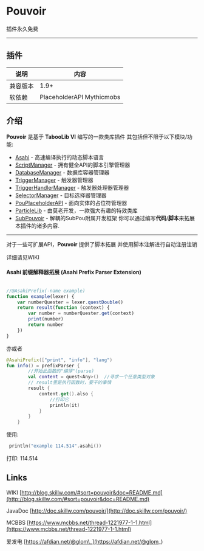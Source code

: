 # Pouvoir

插件永久免费

---

## 插件

| 说明   | 内容                        |
|------|---------------------------|
| 兼容版本 | 1.9+                      |
| 软依赖  | PlaceholderAPI Mythicmobs |

## 介绍

**Pouvoir** 是基于 **TabooLib VI** 编写的一款类库插件
其包括但不限于以下模块/功能:

- [Asahi](https://github.com/Glom-c/Asahi) - 高速编译执行的动态脚本语言
- [ScriptManager](https://github.com/Glom-c/Pouvoir/tree/master/src/main/kotlin/com/skillw/pouvoir/api/manager/sub/script) -
  拥有健全API的脚本引擎管理器
- [DatabaseManager](https://github.com/Glom-c/Pouvoir/blob/master/src/main/kotlin/com/skillw/pouvoir/api/manager/sub/DatabaseManager.kt) -
  数据库容器管理器
- [TriggerManager](https://github.com/Glom-c/Pouvoir/blob/master/src/main/kotlin/com/skillw/pouvoir/api/manager/sub/TriggerManager.kt) -
  触发器管理器
- [TriggerHandlerManager](https://github.com/Glom-c/Pouvoir/blob/master/src/main/kotlin/com/skillw/pouvoir/api/manager/sub/TriggerHandlerManager.kt) -
  触发器处理器管理器
- [SelectorManager](https://github.com/Glom-c/Pouvoir/blob/master/src/main/kotlin/com/skillw/pouvoir/api/manager/sub/SelectorManager.kt) -
  目标选择器管理器
- [PouPlaceholderAPI](https://github.com/Glom-c/Pouvoir/blob/master/src/main/kotlin/com/skillw/pouvoir/api/manager/sub/PouPlaceholderManager.kt) -
  面向实体的占位符管理器
- [ParticleLib](https://github.com/602723113/ParticleLib) - 由莫老开发，一款强大有趣的特效类库
- [SubPouvoir](https://github.com/Glom-c/Pouvoir/blob/master/src/main/kotlin/com/skillw/pouvoir/api/plugin) -
  解耦的SubPou附属开发框架
  你可以通过编写**代码**/**脚本**来拓展本插件的诸多内容.

---

对于一些可扩展API，**Pouvoir** 提供了脚本拓展
并使用脚本注解进行自动注册注销

详细请见WIKI

#### Asahi 前缀解释器拓展 (Asahi Prefix Parser Extension)

```javascript

//@AsahiPrefix(-name example)
function example(lexer) {
    var numberQuester = lexer.questDouble()
    return result(function (context) {
        var number = numberQuester.get(context)
        print(number)
        return number
    })
}
```

亦或者

```kotlin
@AsahiPrefix(["print", "info"], "lang")
fun info() = prefixParser {
        //开始此函数的"编译"(parse)
        val content = quest<Any>()  //寻求一个任意类型对象
        // result里是执行函数时，要干的事情
        result {
            content.get().also {
                //打印它
                println(it)
            }
        }
    }
```

使用:

```kotlin
 println("example 114.514".asahi())
```

打印: 114.514

## Links

WIKI [http://blog.skillw.com/#sort=pouvoir&doc=README.md](http://blog.skillw.com/#sort=pouvoir&doc=README.md)

JavaDoc [http://doc.skillw.com/pouvoir/](http://doc.skillw.com/pouvoir/)

MCBBS [https://www.mcbbs.net/thread-1221977-1-1.html](https://www.mcbbs.net/thread-1221977-1-1.html)

爱发电 [https://afdian.net/@glom\_](https://afdian.net/@glom_)

